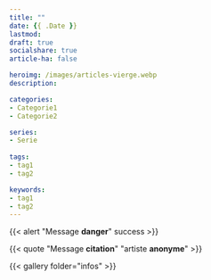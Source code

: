 ```yaml
---
title: ""
date: {{ .Date }}
lastmod: 
draft: true
socialshare: true
article-ha: false

heroimg: /images/articles-vierge.webp
description: 

categories:
- Categorie1
- Categorie2

series:
- Serie
  
tags:
- tag1
- tag2

keywords:
- tag1
- tag2
---
```



{{< alert "Message **danger**" success >}}

{{< quote "Message **citation**" "artiste **anonyme**" >}}

{{< gallery folder="infos" >}}